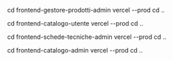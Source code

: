 cd frontend-gestore-prodotti-admin
vercel --prod
cd ..

cd frontend-catalogo-utente
vercel --prod
cd ..

cd frontend-schede-tecniche-admin
vercel --prod
cd ..

cd frontend-catalogo-admin
vercel --prod
cd ..
